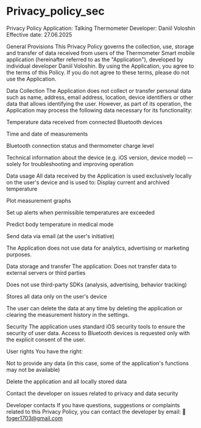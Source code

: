 # Privacy_policy_sec
Privacy Policy Application: Talking Thermometer Developer: Daniil Voloshin Effective date: 27.06.2025

General Provisions This Privacy Policy governs the collection, use, storage and transfer of data received from users of the Thermometer Smart mobile application (hereinafter referred to as the "Application"), developed by individual developer Daniil Voloshin.
By using the Application, you agree to the terms of this Policy. If you do not agree to these terms, please do not use the Application.

Data Collection The Application does not collect or transfer personal data such as name, address, email address, location, device identifiers or other data that allows identifying the user.
However, as part of its operation, the Application may process the following data necessary for its functionality:

Temperature data received from connected Bluetooth devices

Time and date of measurements

Bluetooth connection status and thermometer charge level

Technical information about the device (e.g. iOS version, device model) — solely for troubleshooting and improving operation

Data usage All data received by the Application is used exclusively locally on the user's device and is used to:
Display current and archived temperature

Plot measurement graphs

Set up alerts when permissible temperatures are exceeded

Predict body temperature in medical mode

Send data via email (at the user's initiative)

The Application does not use data for analytics, advertising or marketing purposes.

Data storage and transfer The application:
Does not transfer data to external servers or third parties

Does not use third-party SDKs (analysis, advertising, behavior tracking)

Stores all data only on the user's device

The user can delete the data at any time by deleting the application or clearing the measurement history in the settings.

Security The application uses standard iOS security tools to ensure the security of user data. Access to Bluetooth devices is requested only with the explicit consent of the user.

User rights You have the right:

Not to provide any data (in this case, some of the application's functions may not be available)

Delete the application and all locally stored data

Contact the developer on issues related to privacy and data security

Developer contacts If you have questions, suggestions or complaints related to this Privacy Policy, you can contact the developer by email:
📧foger1703@gmail.com

